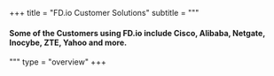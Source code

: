 +++
title = "FD.io Customer Solutions"
subtitle = """
#### Some of the Customers using FD.io include Cisco, Alibaba, Netgate, Inocybe, ZTE, Yahoo and more.
 
"""
type = "overview"
+++
